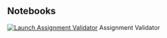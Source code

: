 ## Notebooks
[![Launch Assignment Validator](https://mybinder.org/badge_logo.svg)](https://mybinder.org/v2/gh/sblack-usu/notebooks/main?filepath=assignment_validator.ipynb) Assignment Validator 
